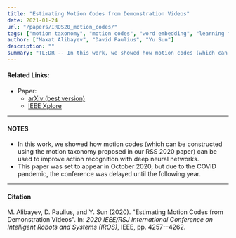 ```yaml
---
title: "Estimating Motion Codes from Demonstration Videos" 
date: 2021-01-24
url: "/papers/IROS20_motion_codes/"
tags: ["motion taxonomy", "motion codes", "word embedding", "learning from demonstration", "action recognition"]
author: ["Maxat Alibayev", "David Paulius", "Yu Sun"]
description: "" 
summary: "TL;DR -- In this work, we showed how motion codes (which can be constructed using the motion taxonomy proposed in our RSS 2020 paper) can be used to improve action recognition with deep neural networks." 
---
```


#### Related Links:

+ Paper: 
  + [arXiv (best version)](https://arxiv.org/abs/2007.15841)
  + [IEEE Xplore](https://ieeexplore.ieee.org/abstract/document/9341065)

---

#### NOTES

+ In this work, we showed how motion codes (which can be constructed using the motion taxonomy proposed in our RSS 2020 paper) can be used to improve action recognition with deep neural networks.
+ This paper was set to appear in October 2020, but due to the COVID pandemic, the conference was delayed until the following year.

---

#### Citation

M. Alibayev, D. Paulius, and Y. Sun (2020). "Estimating Motion Codes from Demonstration Videos". In: *2020 IEEE/RSJ International Conference on Intelligent Robots and Systems (IROS)*, IEEE, pp. 4257--4262.